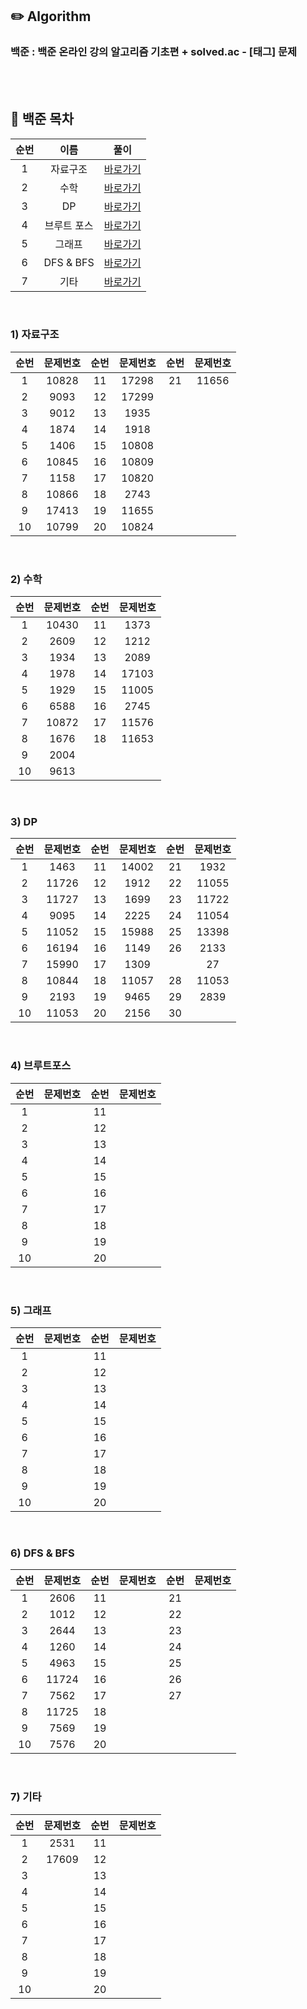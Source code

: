 ## ✏️ Algorithm 
###  백준 : 백준 온라인 강의 알고리즘 기초편 + solved.ac - [태그] 문제

<br/> <br/> 

  
## 🥕 백준 목차
|순번|이름|풀이|
|:-:|:--------------------:|:---------------:|
|1|자료구조|[바로가기](https://luz315.tistory.com/category/Baekjoon/%5B1%5D%20%EC%9E%90%EB%A3%8C%EA%B5%AC%EC%A1%B0)|
|2|수학|[바로가기](https://luz315.tistory.com/category/Baekjoon/%5B2%5D%20%EC%88%98%ED%95%99)|
|3|DP|[바로가기](https://luz315.tistory.com/category/Baekjoon/%5B3%5D%20DP)|
|4|브루트 포스|[바로가기](https://luz315.tistory.com/category/Baekjoon/%5B4%5D%20%EB%B8%8C%EB%A3%A8%ED%8A%B8%20%ED%8F%AC%EC%8A%A4)|
|5|그래프|[바로가기](https://luz315.tistory.com/category/Baekjoon/%5B5%5D%20%EA%B7%B8%EB%9E%98%ED%94%84)|
|6|DFS & BFS|[바로가기](https://luz315.tistory.com/category/Baekjoon/%5B7%5D%20DFS%20%26%20BFS)|
|7|기타|[바로가기](https://luz315.tistory.com/category/Baekjoon/%5B8%5D%20%EA%B8%B0%ED%83%80)|


<br/> 
  
###  1) 자료구조

|순번|문제번호|순번|문제번호|순번|문제번호|                                   
|:-:|:--------------------:|:-:|:--------------------:|:-:|:--------------------:|
|1|10828|11|17298|21|11656|
|2|9093|12|17299|
|3|9012|13|1935|
|4|1874|14|1918|
|5|1406|15|10808|
|6|10845|16|10809|
|7|1158|17|10820|
|8|10866|18|2743|
|9|17413|19|11655|
|10|10799|20|10824|



<br/> 

###  2) 수학

|순번|문제번호|순번|문제번호|                               
|:-:|:--------------------:|:-:|:--------------------:|
|1|10430|11|1373|
|2|2609|12|1212|
|3|1934|13|2089|
|4|1978|14|17103|
|5|1929|15|11005|
|6|6588|16|2745|
|7|10872|17|11576|
|8|1676|18|11653|
|9|2004|
|10|9613|



<br/>

### 3) DP

|순번|문제번호|순번|문제번호|순번|문제번호|    
|:-:|:--------------------:|:-:|:--------------------:|:-:|:--------------------:|
|1|1463|11|14002|21|1932|
|2|11726|12|1912|22|11055|
|3|11727|13|1699|23|11722|
|4|9095|14|2225|24|11054|
|5|11052|15|15988|25|13398|
|6|16194|16|1149|26|2133|
|7|15990|17|1309||27|17404|
|8|10844|18|11057|28|11053|
|9|2193|19|9465|29|2839|
|10|11053|20|2156|30||

<br/> 

### 4) 브루트포스

|순번|문제번호|순번|문제번호|
|:-:|:--------------------:|:-:|:--------------------:|
|1||11||
|2||12||
|3||13||
|4||14||
|5||15||
|6||16||
|7||17||
|8||18||
|9||19||
|10||20||

<br/> 

### 5) 그래프

|순번|문제번호|순번|문제번호|
|:-:|:--------------------:|:-:|:--------------------:|
|1||11||
|2||12||
|3||13||
|4||14||
|5||15||
|6||16||
|7||17||
|8||18||
|9||19||
|10||20||


<br/> 

### 6) DFS & BFS

|순번|문제번호|순번|문제번호|순번|문제번호|    
|:-:|:--------------------:|:-:|:--------------------:|:-:|:--------------------:|
|1|2606|11||21||
|2|1012|12||22||
|3|2644|13||23||
|4|1260|14||24||
|5|4963|15||25||
|6|11724|16||26||
|7|7562|17||27||
|8|11725|18||
|9|7569|19||
|10|7576|20||

<br/> 

### 7) 기타

|순번|문제번호|순번|문제번호|
|:-:|:--------------------:|:-:|:--------------------:|
|1|2531|11||
|2|17609|12||
|3||13||
|4||14||
|5||15||
|6||16||
|7||17||
|8||18||
|9||19||
|10||20||

